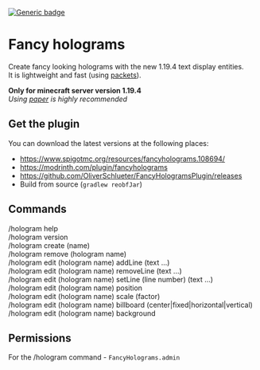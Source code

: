 [![Generic badge](https://img.shields.io/badge/version-1.0.0-orange.svg)](https://shields.io/)

# Fancy holograms
Create fancy looking holograms with the new 1.19.4 text display entities.<br>
It is lightweight and fast (using [packets](https://wiki.vg/Protocol)).

**Only for minecraft server version 1.19.4**<br>
_Using [paper](https://papermc.io/downloads) is highly recommended_


## Get the plugin
You can download the latest versions at the following places:

- https://www.spigotmc.org/resources/fancyholograms.108694/
- https://modrinth.com/plugin/fancyholograms
- https://github.com/OliverSchlueter/FancyHologramsPlugin/releases
- Build from source (``gradlew reobfJar``)

## Commands
/hologram help<br>
/hologram version<br>
/hologram create (name)<br>
/hologram remove (hologram name)<br>
/hologram edit (hologram name) addLine (text ...)<br>
/hologram edit (hologram name) removeLine (text ...)<br>
/hologram edit (hologram name) setLine (line number) (text ...)<br>
/hologram edit (hologram name) position<br>
/hologram edit (hologram name) scale (factor)<br>
/hologram edit (hologram name) billboard (center|fixed|horizontal|vertical)<br>
/hologram edit (hologram name) background


## Permissions
For the /hologram command - ``FancyHolograms.admin``